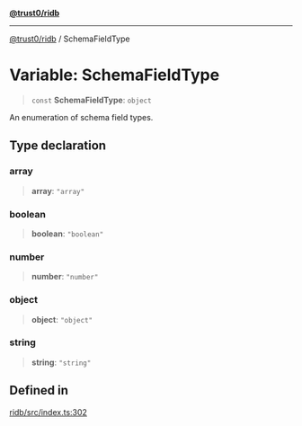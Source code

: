 [**@trust0/ridb**](../README.md)

***

[@trust0/ridb](../README.md) / SchemaFieldType

# Variable: SchemaFieldType

> `const` **SchemaFieldType**: `object`

An enumeration of schema field types.

## Type declaration

### array

> **array**: `"array"`

### boolean

> **boolean**: `"boolean"`

### number

> **number**: `"number"`

### object

> **object**: `"object"`

### string

> **string**: `"string"`

## Defined in

[ridb/src/index.ts:302](https://github.com/elribonazo/RIDB/blob/04c29d6492c780dacdbe8ba762df162b604656ba/packages/ridb/src/index.ts#L302)
